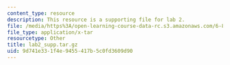 ```yaml
---
content_type: resource
description: This resource is a supporting file for lab 2.
file: /media/https%3A/open-learning-course-data-rc.s3.amazonaws.com/6-830-database-systems-fall-2010/9d741e331f4e9455417b5c0fd3609d90_lab2_supp.tar.gz
file_type: application/x-tar
resourcetype: Other
title: lab2_supp.tar.gz
uid: 9d741e33-1f4e-9455-417b-5c0fd3609d90
---
```

